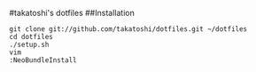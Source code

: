 #takatoshi's dotfiles
##Installation
```
git clone git://github.com/takatoshi/dotfiles.git ~/dotfiles
cd dotfiles
./setup.sh
vim
:NeoBundleInstall
```

